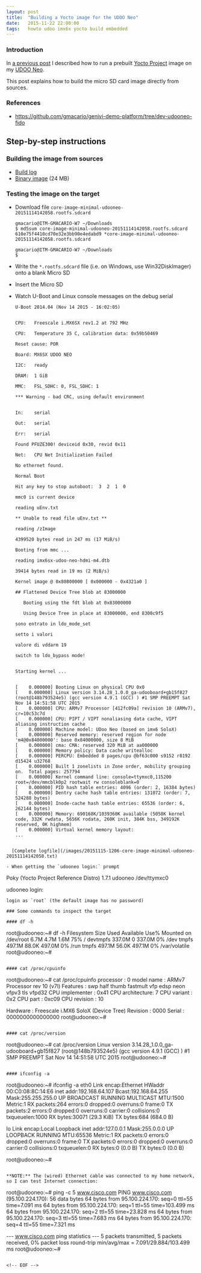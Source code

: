 ```yaml
---
layout: post
title:  "Building a Yocto image for the UDOO Neo"
date:   2015-11-22 22:00:00
tags:   howto udoo imx6x yocto build embedded
---
```


### Introduction

In [a previous post](http://bit.ly/1Puczzk) I described how to run a prebuilt [Yocto Project](https://www.yoctoproject.org/) image on my [UDOO Neo](http://www.udoo.org/udoo-neo/).

This post explains how to build the micro SD card image directly from sources.

### References

* <https://github.com/gmacario/genivi-demo-platform/tree/dev-udooneo-fido>

## Step-by-step instructions

### Building the image from sources

* [Build log](/images/build-yocto-udooneo-34-log.txt)
  <!-- - [original](http://mv-linux-powerhorse.solarma.it:9080/job/build-yocto-udooneo/34/consoleText) -->
* [Binary image](/images/core-image-minimal-udooneo-20151114142058.rootfs.sdcard) (24 MB)
  <!-- - [original](http://mv-linux-powerhorse.solarma.it:9080/job/build-yocto-udooneo/ws/gdp-src-build/tmp/deploy/images/udooneo/core-image-minimal-udooneo-20151114142058.rootfs.sdcard) -->

### Testing the image on the target

- Download file `core-image-minimal-udooneo-20151114142058.rootfs.sdcard`

  ```
  gmacario@ITM-GMACARIO-W7 ~/Downloads
  $ md5sum core-image-minimal-udooneo-20151114142058.rootfs.sdcard
  610e75f4410cd70e32e3bb90e4edabd9 *core-image-minimal-udooneo-20151114142058.rootfs.sdcard

  gmacario@ITM-GMACARIO-W7 ~/Downloads
  $
  ```

- Write the `*.rootfs.sdcard` file (i.e. on Windows, use Win32DiskImager) onto a blank Micro SD

- Insert the Micro SD

- Watch U-Boot and Linux console messages on the debug serial

  ```
  U-Boot 2014.04 (Nov 14 2015 - 16:02:05)


  CPU:   Freescale i.MX6SX rev1.2 at 792 MHz

  CPU:   Temperature 35 C, calibration data: 0x59b50469

  Reset cause: POR

  Board: MX6SX UDOO NEO

  I2C:   ready

  DRAM:  1 GiB

  MMC:   FSL_SDHC: 0, FSL_SDHC: 1

  *** Warning - bad CRC, using default environment


  In:    serial

  Out:   serial

  Err:   serial

  Found PFUZE300! deviceid 0x30, revid 0x11

  Net:   CPU Net Initialization Failed

  No ethernet found.

  Normal Boot

  Hit any key to stop autoboot:  3  2  1  0

  mmc0 is current device

  reading uEnv.txt

  ** Unable to read file uEnv.txt **

  reading /zImage

  4399520 bytes read in 247 ms (17 MiB/s)

  Booting from mmc ...

  reading imx6sx-udoo-neo-hdmi-m4.dtb

  39414 bytes read in 19 ms (2 MiB/s)

  Kernel image @ 0x80800000 [ 0x000000 - 0x4321a0 ]

  ## Flattened Device Tree blob at 83000000

     Booting using the fdt blob at 0x83000000

     Using Device Tree in place at 83000000, end 8300c9f5

  sono entrato in ldo_mode_set

  setto i valori

  valore di vddarm 19

  switch to ldo_bypass mode!


  Starting kernel ...


  [    0.000000] Booting Linux on physical CPU 0x0
  [    0.000000] Linux version 3.14.28_1.0.0_ga-udooboard+gb15f827 (root@148b793524e5) (gcc version 4.9.1 (GCC) ) #1 SMP PREEMPT Sat Nov 14 14:51:58 UTC 2015
  [    0.000000] CPU: ARMv7 Processor [412fc09a] revision 10 (ARMv7), cr=10c53c7d
  [    0.000000] CPU: PIPT / VIPT nonaliasing data cache, VIPT aliasing instruction cache
  [    0.000000] Machine model: UDoo Neo (based on imx6 SoloX)
  [    0.000000] Reserved memory: reserved region for node 'm4@0x84000000': base 0x84000000, size 8 MiB
  [    0.000000] cma: CMA: reserved 320 MiB at aa000000
  [    0.000000] Memory policy: Data cache writealloc
  [    0.000000] PERCPU: Embedded 8 pages/cpu @bf63c000 s9152 r8192 d15424 u32768
  [    0.000000] Built 1 zonelists in Zone order, mobility grouping on.  Total pages: 257794
  [    0.000000] Kernel command line: console=ttymxc0,115200 root=/dev/mmcblk0p2 rootwait rw consoleblank=0
  [    0.000000] PID hash table entries: 4096 (order: 2, 16384 bytes)
  [    0.000000] Dentry cache hash table entries: 131072 (order: 7, 524288 bytes)
  [    0.000000] Inode-cache hash table entries: 65536 (order: 6, 262144 bytes)
  [    0.000000] Memory: 690168K/1039360K available (5058K kernel code, 332K rwdata, 5656K rodata, 260K init, 384K bss, 349192K reserved, 0K highmem)
  [    0.000000] Virtual kernel memory layout:
  ...
```

  [Complete logfile](/images/20151115-1206-core-image-minimal-udooneo-20151114142058.txt)

- When getting the `udooneo login:` prompt

  ```
  Poky (Yocto Project Reference Distro) 1.7.1 udooneo /dev/ttymxc0

  udooneo login:
  ```
  login as `root` (the default image has no password)

### Some commands to inspect the target

#### df -h

```
root@udooneo:~# df -h
Filesystem                Size      Used Available Use% Mounted on
/dev/root                 6.7M      4.7M      1.6M  75% /
devtmpfs                337.0M         0    337.0M   0% /dev
tmpfs                   497.1M     88.0K    497.0M   0% /run
tmpfs                   497.1M     56.0K    497.1M   0% /var/volatile
root@udooneo:~#
```

#### cat /proc/cpuinfo

```
root@udooneo:~# cat /proc/cpuinfo
processor       : 0
model name      : ARMv7 Processor rev 10 (v7l)
Features        : swp half thumb fastmult vfp edsp neon vfpv3 tls vfpd32
CPU implementer : 0x41
CPU architecture: 7
CPU variant     : 0x2
CPU part        : 0xc09
CPU revision    : 10

Hardware        : Freescale i.MX6 SoloX (Device Tree)
Revision        : 0000
Serial          : 0000000000000000
root@udooneo:~#
```

#### cat /proc/version

```
root@udooneo:~# cat /proc/version
Linux version 3.14.28_1.0.0_ga-udooboard+gb15f827 (root@148b793524e5) (gcc version 4.9.1 (GCC) ) #1 SMP PREEMPT Sat Nov 14 14:51:58 UTC 2015
root@udooneo:~#
```

#### ifconfig -a

```
root@udooneo:~# ifconfig -a
eth0      Link encap:Ethernet  HWaddr 00:C0:08:8C:14:E6
          inet addr:192.168.64.107  Bcast:192.168.64.255  Mask:255.255.255.0
          UP BROADCAST RUNNING MULTICAST  MTU:1500  Metric:1
          RX packets:264 errors:0 dropped:0 overruns:0 frame:0
          TX packets:2 errors:0 dropped:0 overruns:0 carrier:0
          collisions:0 txqueuelen:1000
          RX bytes:30071 (29.3 KiB)  TX bytes:684 (684.0 B)

lo        Link encap:Local Loopback
          inet addr:127.0.0.1  Mask:255.0.0.0
          UP LOOPBACK RUNNING  MTU:65536  Metric:1
          RX packets:0 errors:0 dropped:0 overruns:0 frame:0
          TX packets:0 errors:0 dropped:0 overruns:0 carrier:0
          collisions:0 txqueuelen:0
          RX bytes:0 (0.0 B)  TX bytes:0 (0.0 B)

root@udooneo:~#
```

**NOTE:** The (wired) Ethernet cable was connected to my home network, so I can test Internet connection:

```
root@udooneo:~# ping -c 5 www.cisco.com
PING www.cisco.com (95.100.224.170): 56 data bytes
64 bytes from 95.100.224.170: seq=0 ttl=55 time=7.091 ms
64 bytes from 95.100.224.170: seq=1 ttl=55 time=103.499 ms
64 bytes from 95.100.224.170: seq=2 ttl=55 time=23.828 ms
64 bytes from 95.100.224.170: seq=3 ttl=55 time=7.683 ms
64 bytes from 95.100.224.170: seq=4 ttl=55 time=7.321 ms

--- www.cisco.com ping statistics ---
5 packets transmitted, 5 packets received, 0% packet loss
round-trip min/avg/max = 7.091/29.884/103.499 ms
root@udooneo:~#
```

<!-- EOF -->

